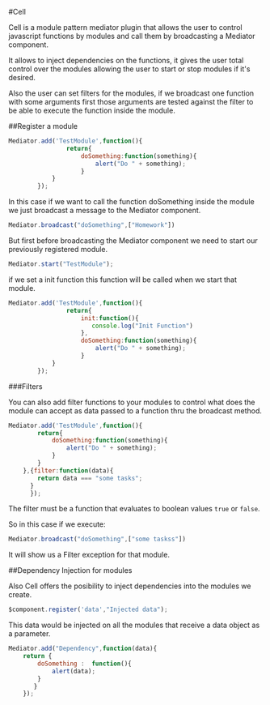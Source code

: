 #Cell


Cell is a module pattern mediator plugin that allows the user to control javascript
functions by modules and call them by broadcasting a Mediator component.

It allows to inject dependencies on the functions, it gives the user total control over
the modules allowing the user to start or stop modules if it's desired.

Also the user can set filters for the modules, if we broadcast one function with
some arguments  first those arguments are tested against the filter to be able to execute the function 
inside the module.

##Register a module

```javascript
Mediator.add('TestModule',function(){
				return{
					doSomething:function(something){
						alert("Do " + something);
					}
			}
		});
```

In this case if we want to call the function doSomething inside the module we just broadcast a message to the
Mediator component.

```javascript
Mediator.broadcast("doSomething",["Homework"])
```

But first before broadcasting the Mediator component we need to start our previously registered module.

```javascript
Mediator.start("TestModule");
```

if we set a init function this function will be called when we start that module.

```javascript
Mediator.add('TestModule',function(){
				return{
					init:function(){
					   console.log("Init Function")
					},
					doSomething:function(something){
						alert("Do " + something);
					}
			}
		});
```

###Filters

You can also add filter functions to your modules to control what does the module can 
accept as data passed to a function thru the broadcast method.


```javascript
Mediator.add('TestModule',function(){
		return{
			doSomething:function(something){
				alert("Do " + something);
			}
		}
	},{filter:function(data){
		return data === "some tasks";
	  }
      });
```

The filter must be a function that evaluates to boolean values `true` or `false`.

So in this case if we execute:

```javascript
Mediator.broadcast("doSomething",["some taskss"])
```

It will show us a Filter exception for that module.

##Dependency Injection for modules

Also Cell offers the posibility to inject dependencies into the modules we create.

```javascript
$component.register('data',"Injected data");
```

This data would be injected on all the modules that receive a data object as a parameter.

```javascript
Mediator.add("Dependency",function(data){
	return {
		doSomething :  function(){
			alert(data);
		}
	   }
	});
```

